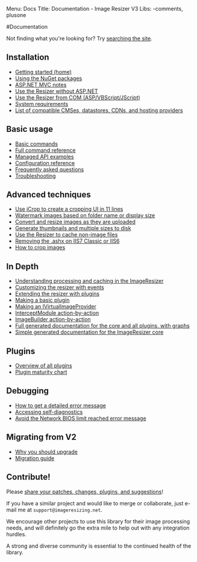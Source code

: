 Menu: Docs
Title: Documentation - Image Resizer V3
Libs: -comments, plusone

#Documentation

Not finding what you're looking for? Try [searching the site](/search).

## Installation

* [Getting started (home)](/)
* [Using the NuGet packages](/docs/nuget)
* [ASP.NET MVC notes](/docs/mvc)
* [Use the Resizer without ASP.NET](/docs/howto/use-without-asp-net)
* [Use the Resizer from COM (ASP/VBScript/JScript)](/docs/howto/use-from-com)
* [System requirements](/docs/requirements)
* [List of compatible CMSes, datastores, CDNs, and hosting providers](/docs/workswith)

## Basic usage

* [Basic commands](/docs/basics)
* [Full command reference](/docs/reference)
* [Managed API examples](/docs/managed)
* [Configuration reference](/docs/configuration)
* [Frequently asked questions](/docs/faq)
* [Troubleshooting](/docs/troubleshoot)

## Advanced techniques

* [Use jCrop to create a cropping UI in 11 lines](http://nathanaeljones.com/573/combining-jcrop-and-server-side-image-resizing/)
* [Watermark images based on folder name or display size](/docs/howto/watermark-by-folder-or-size)
* [Convert and resize images as they are uploaded](/docs/howto/upload-and-resize)
* [Generate thumbnails and multiple sizes to disk](/docs/howto/generate-versions)
* [Use the Resizer to cache non-image files](/docs/howto/cache-non-images)
* [Removing the .ashx on IIS7 Classic or IIS6](/docs/cleanurls)
* [How to crop images](/docs/howto/crop)

## In Depth

* [Understanding processing and caching in the ImageResizer](/docs/process-and-cache)
* [Customizing the resizer with events](/docs/events) 
* [Extending the resizer with plugins](/docs/plugins/extending) 
* [Making a basic plugin](/docs/plugins/basics) 
* [Making an IVirtualImageProvider](/docs/plugins/virtualimageprovider) 
* [InterceptModule action-by-action](/docs/interceptmodule) 
* [ImageBuilder action-by-action](/docs/plugins/imagebuilder)
* [Full generated documentation for the core and all plugins, with graphs](http://nathanaeljones.github.com/resizer-docs/doxygen/namespaces.html)
* [Simple generated documentation for the ImageResizer core](http://nathanaeljones.github.com/resizer-docs/docu/)

## Plugins

* [Overview of all plugins](/plugins)
* [Plugin maturity chart](/plugins/maturity)

## Debugging

* [How to get a detailed error message](/docs/geterror)
* [Accessing self-diagnostics](/plugins/diagnostics)
* [Avoid the Network BIOS limit reached error message](/docs/howto/avoid-network-limit)

## Migrating from V2

* [Why you should upgrade](/docs/2to3/)
* [Migration guide](/docs/2to3/guide)

## Contribute!

Please [share your patches, changes, plugins, and suggestions](/docs/contribute)!

If you have a similar project and would like to merge or collaborate, just e-mail me at `support@imageresizing.net`.

We encourage other projects to use this library for their image processing needs, and will definitely go the extra mile to help out with any integration hurdles.

A strong and diverse community is essential to the continued health of the library. 


